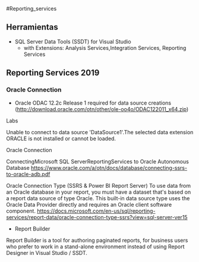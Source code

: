 #Reporting_services


## Herramientas

- SQL Server Data Tools (SSDT) for Visual Studio
  - with Extensions: Analysis Services,Integration Services, Reporting Services

## Reporting Services 2019
### Oracle Connection
- Oracle ODAC 12.2c Release 1 required for data source creations (http://download.oracle.com/otn/other/ole-oo4o/ODAC122011_x64.zip)

Labs

Unable to connect to data source 'DataSource1'.The selected data extension ORACLE is not installed or cannot be loaded. 


Oracle Connection

ConnectingMicrosoft SQL ServerReportingServices to Oracle Autonomous Database
https://www.oracle.com/a/otn/docs/database/connecting-ssrs-to-oracle-adb.pdf

Oracle Connection Type (SSRS & Power BI Report Server)
To use data from an Oracle database in your report, you must have a dataset that's based on a report data source of type Oracle. This built-in data source type uses the Oracle Data Provider directly and requires an Oracle client software component. 
https://docs.microsoft.com/en-us/sql/reporting-services/report-data/oracle-connection-type-ssrs?view=sql-server-ver15



- Report Builder

Report Builder is a tool for authoring paginated reports, for business users who prefer to work in a stand-alone environment instead of using Report Designer in Visual Studio / SSDT. 
